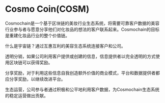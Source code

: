 # 

# Cosmo Coin(COSM)

Cosmochain是一个基于区块链的美妆行业生态系统，将需要可靠客户数据的美容行业参与者与愿意分享他们对化妆品的想法的客户联系起来。Cosmochain的目标是重建化妆品行业的整个价值链。

什么是宇宙链？通过互惠互利的美容生态系统连接客户和公司。

透明分销，如果公司利用客户提供或创建的信息，信息提供者以完全透明的方式使用区块链可以获得奖励。

分享奖励，对于利用这些信息自我创造额外价值的商业模式，平台和数据提供者都应分享奖励，以继续改进平台。

生态运营，公司参与者通过积极和公平地利用客户数据，为Cosmochain生态系统的稳定运营做出贡献。

